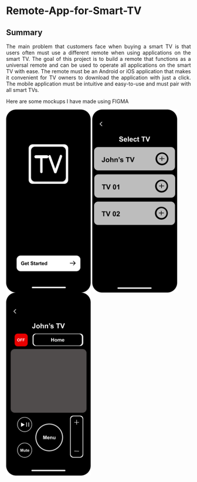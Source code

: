 # Remote-App-for-Smart-TV

## Summary
<p align="justify">The main problem that customers face when buying a smart TV is that users often must use a different remote when using applications on the smart TV. The goal of this project is to build a remote that functions as a universal remote and can be used to operate all applications on the smart TV with ease. The remote must be an Android or iOS application that makes it convenient for TV owners to download the application with just a click. The mobile application must be intuitive and easy-to-use and must pair with all smart TVs.</p>


Here are some mockups I have made using FIGMA

<img src="https://github.com/KalpakGaonkar/Remote-App-for-Smart-TV/blob/main/Screenshots/Home_Screen.png" height=500 align="center"></img>
<img src="https://github.com/KalpakGaonkar/Remote-App-for-Smart-TV/blob/main/Screenshots/Selecting_TVS.png" height=500 align="center"></img>
<img src="https://github.com/KalpakGaonkar/Remote-App-for-Smart-TV/blob/main/Screenshots/Main_Screen.png" height=500 align="center"></img>
